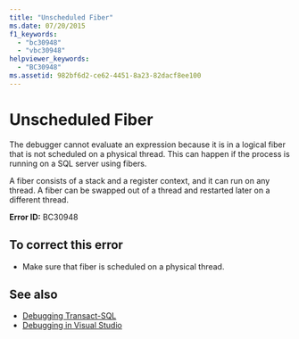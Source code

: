 ```yaml
---
title: "Unscheduled Fiber"
ms.date: 07/20/2015
f1_keywords: 
  - "bc30948"
  - "vbc30948"
helpviewer_keywords: 
  - "BC30948"
ms.assetid: 982bf6d2-ce62-4451-8a23-82dacf8ee100
---
```

# Unscheduled Fiber
The debugger cannot evaluate an expression because it is in a logical fiber that is not scheduled on a physical thread. This can happen if the process is running on a SQL server using fibers.  
  
 A fiber consists of a stack and a register context, and it can run on any thread. A fiber can be swapped out of a thread and restarted later on a different thread.  
  
 **Error ID:** BC30948  
  
## To correct this error  
  
-   Make sure that fiber is scheduled on a physical thread.  
  
## See also

- [Debugging Transact-SQL](https://docs.microsoft.com/previous-versions/visualstudio/visual-studio-2010/zefbf0t6(v=vs.100))
- [Debugging in Visual Studio](/visualstudio/debugger/debugging-in-visual-studio)

